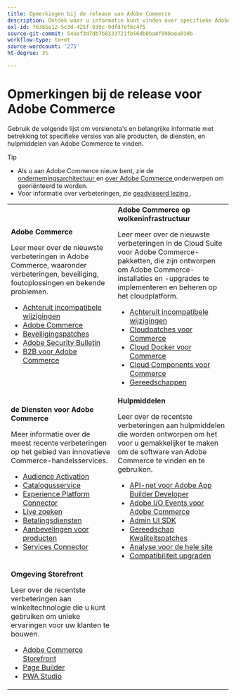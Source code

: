```yaml
---
title: Opmerkingen bij de release van Adobe Commerce
description: Ontdek waar u informatie kunt vinden over specifieke Adobe Commerce-releases.
exl-id: f6385e12-5c3d-425f-939c-9dfd7ef6c4f5
source-git-commit: 54aef3d7db7b8333721fb56db0ba8f098aea030b
workflow-type: tm+mt
source-wordcount: '275'
ht-degree: 3%

---
```



# Opmerkingen bij de release voor Adobe Commerce

Gebruik de volgende lijst om versienota&#39;s en belangrijke informatie met betrekking tot specifieke versies van alle producten, de diensten, en hulpmiddelen van Adobe Commerce te vinden.

>[!TIP]
>
>- Als u aan Adobe Commerce nieuw bent, zie de [ ondernemingsarchitectuur ](../../implementation-playbook/architecture/enterprise-blueprint.md) en [ over Adobe Commerce ](https://experienceleague.adobe.com/nl/docs/commerce-admin/start/about) onderwerpen om georiënteerd te worden.
>- Voor informatie over verbeteringen, zie [ geadviseerd lezing ](../../upgrade/resources/recommended-reading.md).

<table>
  <tbody>
    <tr>
      <td><strong> Adobe Commerce </strong>
        <p>Leer meer over de nieuwste verbeteringen in Adobe Commerce, waaronder verbeteringen, beveiliging, foutoplossingen en bekende problemen.</p>
          <ul>
            <li><a href="https://developer.adobe.com/commerce/php/development/backward-incompatible-changes/">Achteruit incompatibele wijzigingen</a></li>
            <li><a href="commerce/overview.md">Adobe Commerce</a></li>
            <li><a href="security/overview.md">Beveiligingspatches</a></li>
            <li><a href="https://helpx.adobe.com/nl/security/products/magento.html">Adobe Security Bulletin</a></li>
            <li><a href="https://experienceleague.adobe.com/docs/commerce-admin/b2b/release-notes.html?lang=nl-NL">B2B voor Adobe Commerce</a></li>
          </ul>
        </td>
      <td><strong> Adobe Commerce op wolkeninfrastructuur </strong>
        <p>Leer meer over de nieuwste verbeteringen in de Cloud Suite voor Adobe Commerce-pakketten, die zijn ontworpen om Adobe Commerce-installaties en -upgrades te implementeren en beheren op het cloudplatform.</p>
          <ul>
            <li><a href="https://experienceleague.adobe.com/nl/docs/commerce-cloud-service/user-guide/release-notes/backward-incompatible-changes">Achteruit incompatibele wijzigingen</a></li>
            <li><a href="https://experienceleague.adobe.com/nl/docs/commerce-cloud-service/user-guide/release-notes/cloud-patches">Cloudpatches voor Commerce</a></li>
            <li><a href="https://experienceleague.adobe.com/nl/docs/commerce-cloud-service/user-guide/release-notes/cloud-docker">Cloud Docker voor Commerce</a></li>
            <li><a href="https://experienceleague.adobe.com/nl/docs/commerce-cloud-service/user-guide/release-notes/cloud-components">Cloud Components voor Commerce</a></li>
            <li><a href="https://experienceleague.adobe.com/nl/docs/commerce-cloud-service/user-guide/release-notes/ece-tools-package">Gereedschappen</a></li>
          </ul>
      </td>
    </tr>
    <tr>
      <td><strong> de Diensten voor Adobe Commerce </strong>
        <p>Meer informatie over de meest recente verbeteringen op het gebied van innovatieve Commerce-handelsservices.</p>
          <ul>
            <li><a href="https://experienceleague.adobe.com/docs/commerce-admin/customers/audience-activation.html?lang=nl-NL">Audience Activation</a></li>
            <li><a href="https://experienceleague.adobe.com/docs/commerce/catalog-service/release-notes.html?lang=nl-NL">Catalogusservice</a></li>
            <li><a href="https://experienceleague.adobe.com/nl/docs/commerce/data-connection/release-notes">Experience Platform Connector</a></li>
            <li><a href="https://experienceleague.adobe.com/docs/commerce/live-search/release-notes.html?lang=nl-NL">Live zoeken</a></li>
            <li><a href="https://experienceleague.adobe.com/docs/commerce/payment-services/release-notes.html?lang=nl-NL">Betalingsdiensten</a></li>
            <li><a href="https://experienceleague.adobe.com/docs/commerce/product-recommendations/release-notes.html?lang=nl-NL">Aanbevelingen voor producten</a></li>
            <li><a href="https://experienceleague.adobe.com/docs/commerce/user-guides/integration-services/saas.html?lang=nl-NL">Services Connector</a></li>
          </ul>
        </td>
      <td><strong> Hulpmiddelen </strong>
        <p>Leer over de recentste verbeteringen aan hulpmiddelen die worden ontworpen om het voor u gemakkelijker te maken om de software van Adobe Commerce te vinden en te gebruiken.</p>
          <ul>
            <li><a href="https://developer.adobe.com/graphql-mesh-gateway/">API-net voor Adobe App Builder Developer</a></li>
            <li><a href="https://developer.adobe.com/commerce/events/get-started/release-notes/">Adobe I/O Events voor Adobe Commerce</a></li>
            <li><a href="https://developer.adobe.com/commerce/extensibility/admin-ui-sdk/release-notes/">Admin UI SDK</a></li>
            <li><a href="../../tools/quality-patches-tool/release-notes.md">Gereedschap Kwaliteitspatches</a></li>
            <li><a href="../../tools/site-wide-analysis-tool/intro.md">Analyse voor de hele site</a></li>
            <li><a href="../../upgrade/upgrade-compatibility-tool/overview.md">Compatibiliteit upgraden</a></li>
          </ul>
      </td>
    </tr>
    <tr>
       <td><strong> Omgeving Storefront </strong>
        <p>Leer over de recentste verbeteringen aan winkeltechnologie die u kunt gebruiken om unieke ervaringen voor uw klanten te bouwen.</p>
          <ul>
            <li><a href="https://experienceleague.adobe.com/developer/commerce/storefront/?lang=nl-NL">Adobe Commerce Storefront</a></li>
            <li><a href="https://experienceleague.adobe.com/docs/commerce-admin/page-builder/release-notes.html?lang=nl-NL">Page Builder</a></li>
            <li><a href="https://github.com/magento/pwa-studio/releases/latest">PWA Studio</a></li>
          </ul>
      </td>
      <td></td>
    </tr>
  </tbody>
</table>
